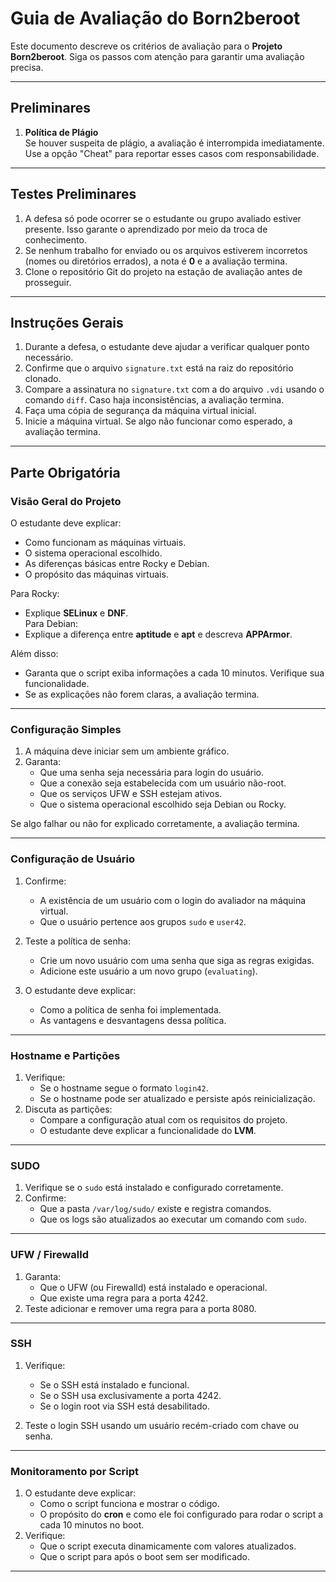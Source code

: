 # Guia de Avaliação do Born2beroot

Este documento descreve os critérios de avaliação para o **Projeto Born2beroot**. Siga os passos com atenção para garantir uma avaliação precisa.

---

## Preliminares

1. **Política de Plágio**  
   Se houver suspeita de plágio, a avaliação é interrompida imediatamente. Use a opção "Cheat" para reportar esses casos com responsabilidade.

---

## Testes Preliminares

1. A defesa só pode ocorrer se o estudante ou grupo avaliado estiver presente. Isso garante o aprendizado por meio da troca de conhecimento.
2. Se nenhum trabalho for enviado ou os arquivos estiverem incorretos (nomes ou diretórios errados), a nota é **0** e a avaliação termina.
3. Clone o repositório Git do projeto na estação de avaliação antes de prosseguir.

---

## Instruções Gerais

1. Durante a defesa, o estudante deve ajudar a verificar qualquer ponto necessário.
2. Confirme que o arquivo `signature.txt` está na raiz do repositório clonado.
3. Compare a assinatura no `signature.txt` com a do arquivo `.vdi` usando o comando `diff`. Caso haja inconsistências, a avaliação termina.
4. Faça uma cópia de segurança da máquina virtual inicial.
5. Inicie a máquina virtual. Se algo não funcionar como esperado, a avaliação termina.

---

## Parte Obrigatória

### Visão Geral do Projeto

O estudante deve explicar:

- Como funcionam as máquinas virtuais.
- O sistema operacional escolhido.
- As diferenças básicas entre Rocky e Debian.
- O propósito das máquinas virtuais.

Para Rocky:
- Explique **SELinux** e **DNF**.  
Para Debian:
- Explique a diferença entre **aptitude** e **apt** e descreva **APPArmor**.

Além disso:
- Garanta que o script exiba informações a cada 10 minutos. Verifique sua funcionalidade.  
- Se as explicações não forem claras, a avaliação termina.

---

### Configuração Simples

1. A máquina deve iniciar sem um ambiente gráfico.  
2. Garanta:
   - Que uma senha seja necessária para login do usuário.
   - Que a conexão seja estabelecida com um usuário não-root.
   - Que os serviços UFW e SSH estejam ativos.
   - Que o sistema operacional escolhido seja Debian ou Rocky.

Se algo falhar ou não for explicado corretamente, a avaliação termina.

---

### Configuração de Usuário

1. Confirme:
   - A existência de um usuário com o login do avaliador na máquina virtual.
   - Que o usuário pertence aos grupos `sudo` e `user42`.

2. Teste a política de senha:
   - Crie um novo usuário com uma senha que siga as regras exigidas.
   - Adicione este usuário a um novo grupo (`evaluating`).

3. O estudante deve explicar:
   - Como a política de senha foi implementada.
   - As vantagens e desvantagens dessa política.

---

### Hostname e Partições

1. Verifique:
   - Se o hostname segue o formato `login42`.
   - Se o hostname pode ser atualizado e persiste após reinicialização.
2. Discuta as partições:
   - Compare a configuração atual com os requisitos do projeto.
   - O estudante deve explicar a funcionalidade do **LVM**.

---

### SUDO

1. Verifique se o `sudo` está instalado e configurado corretamente.
2. Confirme:
   - Que a pasta `/var/log/sudo/` existe e registra comandos.
   - Que os logs são atualizados ao executar um comando com `sudo`.

---

### UFW / Firewalld

1. Garanta:
   - Que o UFW (ou Firewalld) está instalado e operacional.
   - Que existe uma regra para a porta 4242.
2. Teste adicionar e remover uma regra para a porta 8080.

---

### SSH

1. Verifique:
   - Se o SSH está instalado e funcional.
   - Se o SSH usa exclusivamente a porta 4242.
   - Se o login root via SSH está desabilitado.

2. Teste o login SSH usando um usuário recém-criado com chave ou senha.

---

### Monitoramento por Script

1. O estudante deve explicar:
   - Como o script funciona e mostrar o código.
   - O propósito do **cron** e como ele foi configurado para rodar o script a cada 10 minutos no boot.
2. Verifique:
   - Que o script executa dinamicamente com valores atualizados.
   - Que o script para após o boot sem ser modificado.

---
